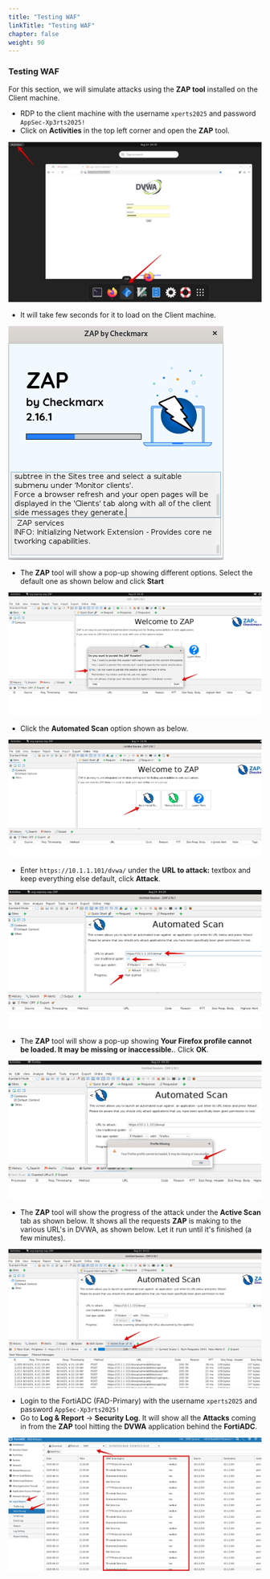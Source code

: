 ```yaml
---
title: "Testing WAF"
linkTitle: "Testing WAF"
chapter: false
weight: 90
---
```


### Testing WAF

For this section, we will simulate attacks using the **ZAP tool** installed on the Client machine.

* RDP to the client machine with the username ```xperts2025``` and password ```AppSec-Xp3rts2025!```
* Click on **Activities** in the top left corner and open the **ZAP** tool.

![](zap-tool-1.png)

* It will take few seconds for it to load on the Client machine. 

![](zap-tool-2.png)

* The **ZAP** tool will show a pop-up showing different options. Select the default one as shown below and click **Start**

![](zap-tool-3.png)

* Click the **Automated Scan** option shown as below. 

![](zap-tool-4.png)

* Enter ```https://10.1.1.101/dvwa/``` under the **URL to attack:** textbox and keep everything else default, click **Attack**. 

![](zap-tool-5.png)

* The **ZAP** tool will show a pop-up showing **Your Firefox profile cannot be loaded. It may be missing or inaccessible.**. Click **OK**.

![](zap-tool-6.png)

* The **ZAP** tool will show the progress of the attack under the **Active Scan** tab as shown below. It shows all the requests **ZAP** is making to the various URL's in DVWA, as shown below. Let it run until it's finished (a few minutes).

![](zap-tool-7.png)

* Login to the FortiADC (FAD-Primary) with the username ```xperts2025``` and password ```AppSec-Xp3rts2025!```
* Go to **Log & Report** → **Security Log**. It will show all the **Attacks** coming in from the **ZAP** tool hitting the **DVWA** application behind the **FortiADC**. 

![](zap-tool-8.png)
